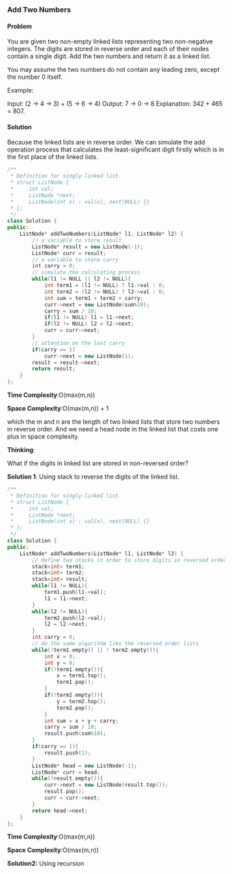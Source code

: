 ### Add Two Numbers

#### Problem

You are given two non-empty linked lists representing two non-negative integers. The digits are stored in reverse order and each of their nodes contain a single digit. Add the two numbers and return it as a linked list.

You may assume the two numbers do not contain any leading zero, except the number 0 itself.

Example:

Input: (2 -> 4 -> 3) + (5 -> 6 -> 4)
Output: 7 -> 0 -> 8
Explanation: 342 + 465 = 807.

#### Solution

Because the linked lists are in reverse order. We can simulate the add operation process that calculates the least-significant digit firstly which is in the first place of the linked lists.

```c++
/**
 * Definition for singly-linked list.
 * struct ListNode {
 *     int val;
 *     ListNode *next;
 *     ListNode(int x) : val(x), next(NULL) {}
 * };
 */
class Solution {
public:
    ListNode* addTwoNumbers(ListNode* l1, ListNode* l2) {
        // a variable to store result
        ListNode* result = new ListNode(-1);
        ListNode* curr = result;
        // a variable to store carry
        int carry = 0;
        // simulate the calculating process
        while(l1 != NULL || l2 != NULL){
            int term1 = (l1 != NULL) ? l1->val : 0;
            int term2 = (l2 != NULL) ? l2->val : 0;
            int sum = term1 + term2 + carry;
            curr->next = new ListNode(sum%10);
            carry = sum / 10;
            if(l1 != NULL) l1 = l1->next;
            if(l2 != NULL) l2 = l2->next;
            curr = curr->next;
        }
        // attention on the last carry
        if(carry == 1)
            curr->next = new ListNode(1);
        result = result->next;
        return result;
    }
};
```

**Time Complexity**:O(max(m,n))

**Space Complexity**:O(max(m,n)) + 1 

which the m and n are the length of two linked lists that store two numbers in reverse order. And we need a head node in the linked list that costs one plus in space complexity.

**Thinking**:

What if the digits in linked list are stored in non-reversed order?

**Solution 1**: Using stack to reverse the digits of the linked list.

```c++
/**
 * Definition for singly-linked list.
 * struct ListNode {
 *     int val;
 *     ListNode *next;
 *     ListNode(int x) : val(x), next(NULL) {}
 * };
 */
class Solution {
public:
    ListNode* addTwoNumbers(ListNode* l1, ListNode* l2) {
        // define two stacks in order to store digits in reversed order
        stack<int> term1;
        stack<int> term2;
        stack<int> result;
        while(l1 != NULL){
            term1.push(l1->val);
            l1 = l1->next;
        }
        while(l2 != NULL){
            term2.push(l2->val);
            l2 = l2->next;
        }
        int carry = 0;
        // do the same algorithm like the reversed order lists
        while(!term1.empty() || ! term2.empty()){
            int x = 0;
            int y = 0;
            if(!term1.empty()){
                x = term1.top();
                term1.pop();
            }
            if(!term2.empty()){
                y = term2.top();
                term2.pop();
            }
            int sum = x + y + carry;
            carry = sum / 10;
            result.push(sum%10);
        }
        if(carry == 1){
            result.push(1);
        }
        ListNode* head = new ListNode(-1);
        ListNode* curr = head;
        while(!result.empty()){
            curr->next = new ListNode(result.top());
            result.pop();
            curr = curr->next;
        }
        return head->next;
    }
};
```

**Time Complexity**:O(max(m,n))

**Space Complexity**:O(max(m,n))

**Solution2:** Using recursion
